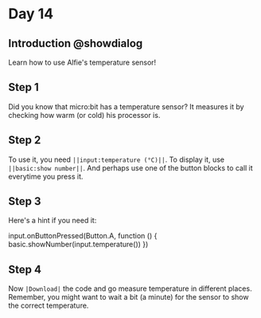 # Day 14

## Introduction @showdialog

Learn how to use Alfie's temperature sensor!

## Step 1

Did you know that micro:bit has a temperature sensor? It measures it by checking how warm (or cold) his processor is.

## Step 2

To use it, you need ``||input:temperature (°C)||``. To display it, use ``||basic:show number||``.
And perhaps use one of the button blocks to call it everytime you press it.

## Step 3

Here's a hint if you need it:

input.onButtonPressed(Button.A, function () {
    basic.showNumber(input.temperature())
})

## Step 4

Now ``|Download|`` the code and go measure temperature in different places. Remember, you might want to wait a bit (a minute) for the sensor to show the correct temperature.